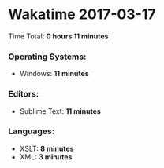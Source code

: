 # Wakatime 2017-03-17

Time Total: **0 hours 11 minutes**

### Operating Systems:
- Windows: **11 minutes** 

### Editors:
- Sublime Text: **11 minutes** 

### Languages:
- XSLT: **8 minutes** 
- XML: **3 minutes** 

